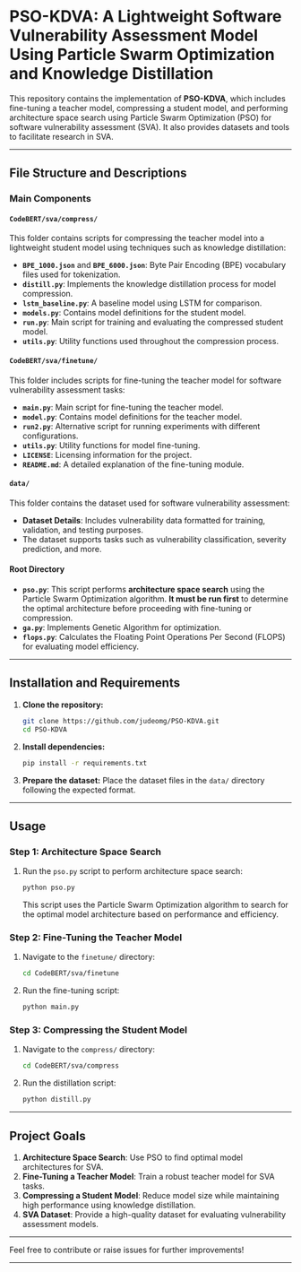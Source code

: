 # PSO-KDVA: A Lightweight Software Vulnerability Assessment Model Using Particle Swarm Optimization and Knowledge Distillation

This repository contains the implementation of **PSO-KDVA**, which includes fine-tuning a teacher model, compressing a student model, and performing architecture space search using Particle Swarm Optimization (PSO) for software vulnerability assessment (SVA). It also provides datasets and tools to facilitate research in SVA.

---

## File Structure and Descriptions

### Main Components

#### `CodeBERT/sva/compress/`
This folder contains scripts for compressing the teacher model into a lightweight student model using techniques such as knowledge distillation:
- **`BPE_1000.json`** and **`BPE_6000.json`**: Byte Pair Encoding (BPE) vocabulary files used for tokenization.
- **`distill.py`**: Implements the knowledge distillation process for model compression.
- **`lstm_baseline.py`**: A baseline model using LSTM for comparison.
- **`models.py`**: Contains model definitions for the student model.
- **`run.py`**: Main script for training and evaluating the compressed student model.
- **`utils.py`**: Utility functions used throughout the compression process.

#### `CodeBERT/sva/finetune/`
This folder includes scripts for fine-tuning the teacher model for software vulnerability assessment tasks:
- **`main.py`**: Main script for fine-tuning the teacher model.
- **`model.py`**: Contains model definitions for the teacher model.
- **`run2.py`**: Alternative script for running experiments with different configurations.
- **`utils.py`**: Utility functions for model fine-tuning.
- **`LICENSE`**: Licensing information for the project.
- **`README.md`**: A detailed explanation of the fine-tuning module.

#### `data/`
This folder contains the dataset used for software vulnerability assessment:
- **Dataset Details**: Includes vulnerability data formatted for training, validation, and testing purposes.
- The dataset supports tasks such as vulnerability classification, severity prediction, and more.

#### Root Directory
- **`pso.py`**: This script performs **architecture space search** using the Particle Swarm Optimization algorithm. **It must be run first** to determine the optimal architecture before proceeding with fine-tuning or compression.
- **`ga.py`**: Implements Genetic Algorithm for optimization.
- **`flops.py`**: Calculates the Floating Point Operations Per Second (FLOPS) for evaluating model efficiency.

---

## Installation and Requirements

1. **Clone the repository:**
   ```bash
   git clone https://github.com/judeomg/PSO-KDVA.git
   cd PSO-KDVA
   ```

2. **Install dependencies:**
   ```bash
   pip install -r requirements.txt
   ```

3. **Prepare the dataset:**
   Place the dataset files in the `data/` directory following the expected format.

---

## Usage

### Step 1: Architecture Space Search
1. Run the `pso.py` script to perform architecture space search:
   ```bash
   python pso.py
   ```
   This script uses the Particle Swarm Optimization algorithm to search for the optimal model architecture based on performance and efficiency.

### Step 2: Fine-Tuning the Teacher Model
1. Navigate to the `finetune/` directory:
   ```bash
   cd CodeBERT/sva/finetune
   ```

2. Run the fine-tuning script:
   ```bash
   python main.py
   ```

### Step 3: Compressing the Student Model
1. Navigate to the `compress/` directory:
   ```bash
   cd CodeBERT/sva/compress
   ```

2. Run the distillation script:
   ```bash
   python distill.py
   ```

---

## Project Goals

1. **Architecture Space Search**: Use PSO to find optimal model architectures for SVA.
2. **Fine-Tuning a Teacher Model**: Train a robust teacher model for SVA tasks.
3. **Compressing a Student Model**: Reduce model size while maintaining high performance using knowledge distillation.
4. **SVA Dataset**: Provide a high-quality dataset for evaluating vulnerability assessment models.

---

Feel free to contribute or raise issues for further improvements!

---

